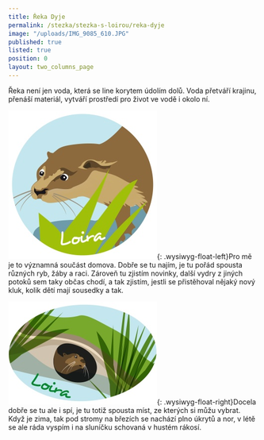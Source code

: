 ```yaml
---
title: Řeka Dyje
permalink: /stezka/stezka-s-loirou/reka-dyje
image: "/uploads/IMG_9085_610.JPG"
published: true
listed: true
position: 0
layout: two_columns_page
---
```

Řeka není jen voda, která se line korytem údolím dolů. Voda přetváří
krajinu, přenáší materiál, vytváří prostředí pro život ve vodě i okolo
ní.

![](/uploads/Loira_05_300.jpg){: .wysiwyg-float-left}Pro mě je to
významná součást domova. Dobře se tu najím, je tu pořád spousta různých
ryb, žáby a raci. Zároveň tu zjistím novinky, další vydry z jiných
potoků sem taky občas chodí, a tak zjistím, jestli se přistěhoval nějaký
nový kluk, kolik dětí mají sousedky a tak.

![](/uploads/Loira_02_300.jpg){: .wysiwyg-float-right}Docela dobře se tu
ale i spí, je tu totiž spousta míst, ze kterých si můžu vybrat. Když je
zima, tak pod stromy na březích se nachází plno úkrytů a nor, v létě se
ale ráda vyspím i na sluníčku schovaná v hustém rákosí.
